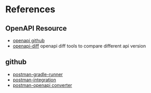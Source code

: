 # References

## OpenAPI Resource

- [openapi github](https://github.com/OAI)
- [openapi-diff](https://github.com/OpenAPITools/openapi-diff) openapi diff tools to
  compare different api version

## github

- [postman-gradle-runner](https://github.com/michaelruocco/gradle-postman-runner.git)
- [postman-integration](https://github.com/PortSwigger/postman-integration.git)
- [postman-openapi converter](https://github.com/apideck-libraries/portman.git)